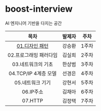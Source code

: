 # boost-interview
AI 엔지니어 기반을 다지는 공간  

|목차|발제자|주차|
|:--:|:--:|:--:|
|[01.디자인 패턴](./1장/1.1%20디자인패턴.md)|강승환|1주차|
|02.프로그래밍 패러다임|김실희|2주차|
|03.네트워크의 기초|한상범|3주차|
|04.TCP/IP 4계층 모델|선경은|4주차|
|05.네트워크 기기|강현서|5주차|
|06.IP주소|김채아|6주차|
|07.HTTP|김정택|7주차|

